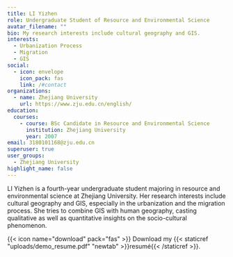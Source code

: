 ```yaml
---
title: LI Yizhen
role: Undergraduate Student of Resource and Environmental Science
avatar_filename: ""
bio: My research interests include cultural geography and GIS.
interests:
  - Urbanization Process
  - Migration
  - GIS
social:
  - icon: envelope
    icon_pack: fas
    link: /#contact
organizations:
  - name: Zhejiang University
    url: https://www.zju.edu.cn/english/
education:
  courses:
    - course: BSc Candidate in Resource and Environmental Science
      institution: Zhejiang University
      year: 2007
email: 3180101168@zju.edu.cn
superuser: true
user_groups:
  - Zhejiang University
highlight_name: false
---
```

LI Yizhen is a fourth-year undergraduate student majoring in resource and environmental science at Zhejiang University. Her research interests include cultural geography and GIS, especially in the urbanization and the migration process. She tries to combine GIS with human geography, casting qualitative as well as quantitative insights on the socio-cultural phenomenon.

{{< icon name="download" pack="fas" >}} Download my {{< staticref "uploads/demo_resume.pdf" "newtab" >}}resumé{{< /staticref >}}.